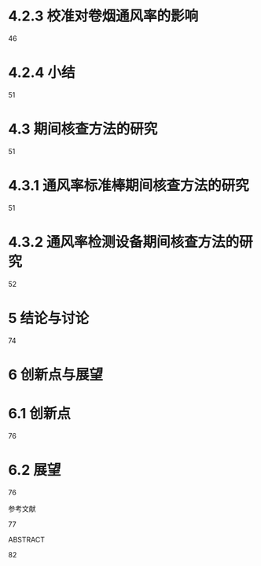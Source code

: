 # 4.2.3 校准对卷烟通风率的影响

46

# 4.2.4 小结

51

# 4.3 期间核查方法的研究

51

# 4.3.1 通风率标准棒期间核查方法的研究

51

# 4.3.2 通风率检测设备期间核查方法的研究

52

# 5 结论与讨论

74

# 6 创新点与展望

# 6.1 创新点

76

# 6.2 展望

76

参考文献

77

ABSTRACT

82